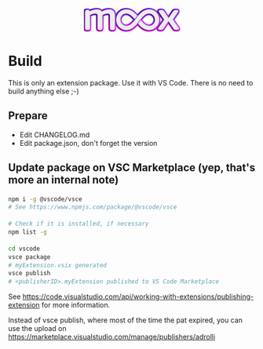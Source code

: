 <br>
<p align="center">
    <img src="https://raw.githubusercontent.com/mooxphp/moox/main/art/moox-logo.png" width="200" alt="Moox Logo">
</p>

# Build

This is only an extension package. Use it with VS Code. There is no need to build anything else ;-)

## Prepare

- Edit CHANGELOG.md
- Edit package.json, don't forget the version

## Update package on VSC Marketplace (yep, that's more an internal note)

```bash
npm i -g @vscode/vsce
# See https://www.npmjs.com/package/@vscode/vsce

# Check if it is installed, if necessary
npm list -g

cd vscode
vsce package
# myExtension.vsix generated
vsce publish
# <publisherID>.myExtension published to VS Code Marketplace
```

See https://code.visualstudio.com/api/working-with-extensions/publishing-extension for more information.

Instead of vsce publish, where most of the time the pat expired, you can use the upload on https://marketplace.visualstudio.com/manage/publishers/adrolli

